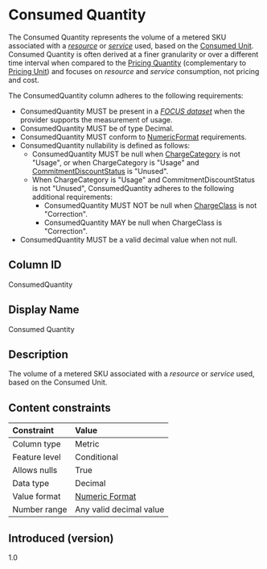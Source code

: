 # Consumed Quantity

The Consumed Quantity represents the volume of a metered SKU associated with a [*resource*](#glossary:resource) or [*service*](#glossary:service) used, based on the [Consumed Unit](#consumedunit). Consumed Quantity is often derived at a finer granularity or over a different time interval when compared to the [Pricing Quantity](#pricingquantity) (complementary to [Pricing Unit](#pricingunit)) and focuses on *resource* and *service* consumption, not pricing and cost.

The ConsumedQuantity column adheres to the following requirements:

* ConsumedQuantity MUST be present in a [*FOCUS dataset*](#glossary:FOCUS-dataset) when the provider supports the measurement of usage.
* ConsumedQuantity MUST be of type Decimal.
* ConsumedQuantity MUST conform to [NumericFormat](#numericformat) requirements.
* ConsumedQuantity nullability is defined as follows:
  * ConsumedQuantity MUST be null when [ChargeCategory](#chargecategory) is not "Usage", or when ChargeCategory is "Usage" and [CommitmentDiscountStatus](#commitmentdiscountstatus) is "Unused".
  * When ChargeCategory is "Usage" and CommitmentDiscountStatus is not "Unused", ConsumedQuantity adheres to the following additional requirements:
    * ConsumedQuantity MUST NOT be null when [ChargeClass](#chargeclass) is not "Correction".
    * ConsumedQuantity MAY be null when ChargeClass is "Correction".
* ConsumedQuantity MUST be a valid decimal value when not null.

## Column ID

ConsumedQuantity

## Display Name

Consumed Quantity

## Description

The volume of a metered SKU associated with a *resource* or *service* used, based on the Consumed Unit.

## Content constraints

| Constraint      | Value         |
|:----------------|:--------------|
| Column type     | Metric        |
| Feature level   | Conditional   |
| Allows nulls    | True          |
| Data type       | Decimal       |
| Value format    | [Numeric Format](#numericformat) |
| Number range    | Any valid decimal value |

## Introduced (version)

1.0
